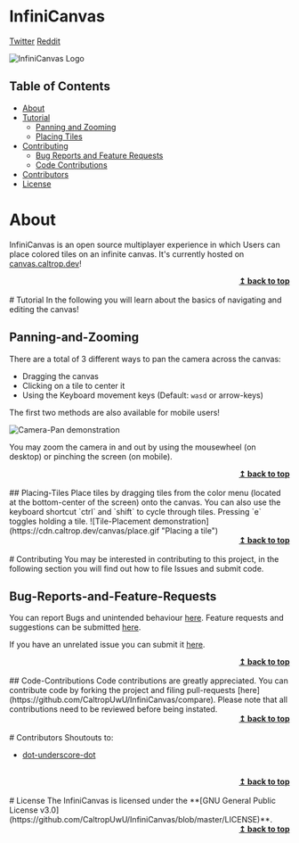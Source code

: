 # InfiniCanvas

[Twitter](https://twitter.com/Caltrop256) [Reddit](https://wwww.reddit.com/r/InfiniCanvas)

![InfiniCanvas Logo](https://cdn.caltrop.dev/canvas/favicon.png "InfiniCanvas")

## Table of Contents

* [About](#About)
* [Tutorial](#Tutorial)
    * [Panning and Zooming](#Panning-and-Zooming)
    * [Placing Tiles](#Placing-Tiles)
* [Contributing](#Contributing)
    * [Bug Reports and Feature Requests](#Bug-Reports-and-Feature-Requests)
    * [Code Contributions](#Code-Contributions)
* [Contributors](#Contributors)
* [License](#License)

#  About
InfiniCanvas is an open source multiplayer experience in which Users can place colored tiles on an infinite canvas. It's currently hosted on [canvas.caltrop.dev](https://canvas.caltrop.dev:5000)!
<br/>
<div align="right">
    <b><a href="#InfiniCanvas">↥ back to top</a></b>
</div>
<br/>
# Tutorial
In the following you will learn about the basics of navigating and editing the canvas!

## Panning-and-Zooming
There are a total of 3 different ways to pan the camera across the canvas:

* Dragging the canvas
* Clicking on a tile to center it
* Using the Keyboard movement keys (Default: `wasd` or arrow-keys)

The first two methods are also available for mobile users!

![Camera-Pan demonstration](https://cdn.caltrop.dev/canvas/move.gif "Moving the camera")

You may zoom the camera in and out by using the mousewheel (on desktop) or pinching the screen (on mobile).
<br/>
<div align="right">
    <b><a href="#InfiniCanvas">↥ back to top</a></b>
</div>
<br/>
## Placing-Tiles
Place tiles by dragging tiles from the color menu (located at the bottom-center of the screen) onto the canvas. 
You can also use the keyboard shortcut `ctrl` and `shift` to cycle through tiles. Pressing `e` toggles holding a tile.
![Tile-Placement demonstration](https://cdn.caltrop.dev/canvas/place.gif "Placing a tile")
<br/>
<div align="right">
    <b><a href="#InfiniCanvas">↥ back to top</a></b>
</div>
<br/>
# Contributing
You may be interested in contributing to this project, in the following section you will find out how to file Issues and submit code.

## Bug-Reports-and-Feature-Requests
You can report Bugs and unintended behaviour [here](https://github.com/CaltropUwU/InfiniCanvas/issues/new?assignees=&labels=bug&template=bug_report.md&title=).
Feature requests and suggestions can be submitted [here](https://github.com/CaltropUwU/InfiniCanvas/issues/new?assignees=&labels=enhancement&template=feature_request.md&title=).

If you have an unrelated issue you can submit it [here](https://github.com/CaltropUwU/InfiniCanvas/issues/new).
<br/>
<div align="right">
    <b><a href="#InfiniCanvas">↥ back to top</a></b>
</div>
<br/>
## Code-Contributions
Code contributions are greatly appreciated. You can contribute code by forking the project and filing pull-requests [here](https://github.com/CaltropUwU/InfiniCanvas/compare). Please note that all contributions need to be reviewed before being instated.
<br/>
<div align="right">
    <b><a href="#InfiniCanvas">↥ back to top</a></b>
</div>
<br/>
# Contributors
Shoutouts to:

* [dot-underscore-dot](https://github.com/dot-underscore-dot)
<br/>
<div align="right">
    <b><a href="#InfiniCanvas">↥ back to top</a></b>
</div>
<br/>
# License
The InfiniCanvas is licensed under the **[GNU General Public License v3.0](https://github.com/CaltropUwU/InfiniCanvas/blob/master/LICENSE)**.
<br/>
<div align="right">
    <b><a href="#InfiniCanvas">↥ back to top</a></b>
</div>
<br/>
